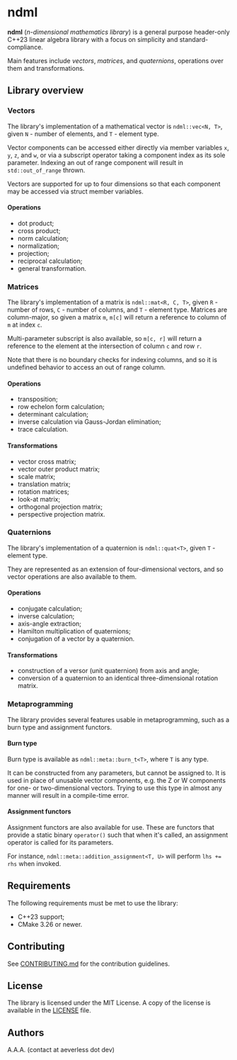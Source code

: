 # ndml

**ndml** (_n-dimensional mathematics library_) is a general purpose header-only C++23 linear algebra library with a focus on simplicity and standard-compliance.

Main features include _vectors_, _matrices_, and _quaternions_, operations over them and transformations.

## Library overview

### Vectors

The library's implementation of a mathematical vector is `ndml::vec<N, T>`, given `N` - number of elements, and `T` - element type.

Vector components can be accessed either directly via member variables `x`, `y`, `z`, and `w`, or via a subscript operator taking a component index as its sole parameter. Indexing an out of range component will result in `std::out_of_range` thrown.

Vectors are supported for up to four dimensions so that each component may be accessed via struct member variables.

#### Operations

- dot product;
- cross product;
- norm calculation;
- normalization;
- projection;
- reciprocal calculation;
- general transformation.

### Matrices

The library's implementation of a matrix is `ndml::mat<R, C, T>`, given `R` - number of rows, `C` - number of columns, and `T` - element type. Matrices are column-major, so given a matrix `m`, `m[c]` will return a reference to column of `m` at index `c`.

Multi-parameter subscript is also available, so `m[c, r]` will return a reference to the element at the intersection of column `c` and row `r`.

Note that there is no boundary checks for indexing columns, and so it is undefined behavior to access an out of range column.

#### Operations

- transposition;
- row echelon form calculation;
- determinant calculation;
- inverse calculation via Gauss-Jordan elimination;
- trace calculation.

#### Transformations

- vector cross matrix;
- vector outer product matrix;
- scale matrix;
- translation matrix;
- rotation matrices;
- look-at matrix;
- orthogonal projection matrix;
- perspective projection matrix.

### Quaternions

The library's implementation of a quaternion is `ndml::quat<T>`, given `T` - element type.

They are represented as an extension of four-dimensional vectors, and so vector operations are also available to them.

#### Operations

- conjugate calculation;
- inverse calculation;
- axis-angle extraction;
- Hamilton multiplication of quaternions;
- conjugation of a vector by a quaternion.

#### Transformations

- construction of a versor (unit quaternion) from axis and angle;
- conversion of a quaternion to an identical three-dimensional rotation matrix.

### Metaprogramming

The library provides several features usable in metaprogramming, such as a burn type and assignment functors.

#### Burn type

Burn type is available as `ndml::meta::burn_t<T>`, where `T` is any type.

It can be constructed from any parameters, but cannot be assigned to. It is used in place of unusable vector components, e.g. the Z or W components for one- or two-dimensional vectors. Trying to use this type in almost any manner will result in a compile-time error.

#### Assignment functors

Assignment functors are also available for use. These are functors that provide a static binary `operator()` such that when it's called, an assignment operator is called for its parameters.

For instance, `ndml::meta::addition_assignment<T, U>` will perform `lhs += rhs` when invoked.

## Requirements

The following requirements must be met to use the library:

- C++23 support;
- CMake 3.26 or newer.

## Contributing

See [CONTRIBUTING.md](CONTRIBUTING.md) for the contribution guidelines.

## License

The library is licensed under the MIT License.
A copy of the license is available in the [LICENSE](LICENSE) file.

## Authors

A.A.A. (contact at aeverless dot dev)
